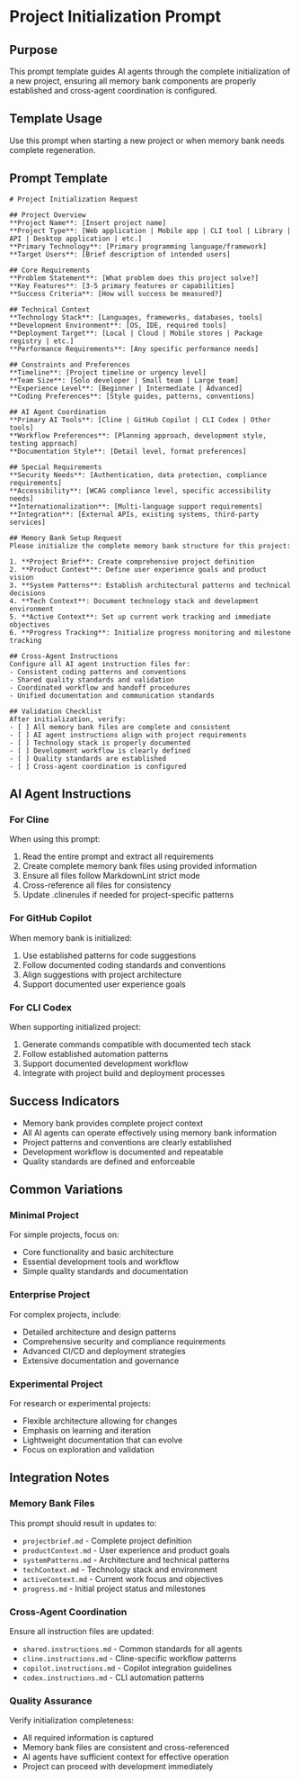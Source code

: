 # Project Initialization Prompt

## Purpose
This prompt template guides AI agents through the complete initialization of a new project, ensuring all memory bank components are properly established and cross-agent coordination is configured.

## Template Usage
Use this prompt when starting a new project or when memory bank needs complete regeneration.

## Prompt Template

```
# Project Initialization Request

## Project Overview
**Project Name**: [Insert project name]
**Project Type**: [Web application | Mobile app | CLI tool | Library | API | Desktop application | etc.]
**Primary Technology**: [Primary programming language/framework]
**Target Users**: [Brief description of intended users]

## Core Requirements
**Problem Statement**: [What problem does this project solve?]
**Key Features**: [3-5 primary features or capabilities]
**Success Criteria**: [How will success be measured?]

## Technical Context
**Technology Stack**: [Languages, frameworks, databases, tools]
**Development Environment**: [OS, IDE, required tools]
**Deployment Target**: [Local | Cloud | Mobile stores | Package registry | etc.]
**Performance Requirements**: [Any specific performance needs]

## Constraints and Preferences
**Timeline**: [Project timeline or urgency level]
**Team Size**: [Solo developer | Small team | Large team]
**Experience Level**: [Beginner | Intermediate | Advanced]
**Coding Preferences**: [Style guides, patterns, conventions]

## AI Agent Coordination
**Primary AI Tools**: [Cline | GitHub Copilot | CLI Codex | Other tools]
**Workflow Preferences**: [Planning approach, development style, testing approach]
**Documentation Style**: [Detail level, format preferences]

## Special Requirements
**Security Needs**: [Authentication, data protection, compliance requirements]
**Accessibility**: [WCAG compliance level, specific accessibility needs]
**Internationalization**: [Multi-language support requirements]
**Integration**: [External APIs, existing systems, third-party services]

## Memory Bank Setup Request
Please initialize the complete memory bank structure for this project:

1. **Project Brief**: Create comprehensive project definition
2. **Product Context**: Define user experience goals and product vision
3. **System Patterns**: Establish architectural patterns and technical decisions
4. **Tech Context**: Document technology stack and development environment
5. **Active Context**: Set up current work tracking and immediate objectives
6. **Progress Tracking**: Initialize progress monitoring and milestone tracking

## Cross-Agent Instructions
Configure all AI agent instruction files for:
- Consistent coding patterns and conventions
- Shared quality standards and validation
- Coordinated workflow and handoff procedures
- Unified documentation and communication standards

## Validation Checklist
After initialization, verify:
- [ ] All memory bank files are complete and consistent
- [ ] AI agent instructions align with project requirements
- [ ] Technology stack is properly documented
- [ ] Development workflow is clearly defined
- [ ] Quality standards are established
- [ ] Cross-agent coordination is configured
```

## AI Agent Instructions

### For Cline
When using this prompt:
1. Read the entire prompt and extract all requirements
2. Create complete memory bank files using provided information
3. Ensure all files follow MarkdownLint strict mode
4. Cross-reference all files for consistency
5. Update .clinerules if needed for project-specific patterns

### For GitHub Copilot
When memory bank is initialized:
1. Use established patterns for code suggestions
2. Follow documented coding standards and conventions
3. Align suggestions with project architecture
4. Support documented user experience goals

### For CLI Codex
When supporting initialized project:
1. Generate commands compatible with documented tech stack
2. Follow established automation patterns
3. Support documented development workflow
4. Integrate with project build and deployment processes

## Success Indicators
- Memory bank provides complete project context
- All AI agents can operate effectively using memory bank information
- Project patterns and conventions are clearly established
- Development workflow is documented and repeatable
- Quality standards are defined and enforceable

## Common Variations

### Minimal Project
For simple projects, focus on:
- Core functionality and basic architecture
- Essential development tools and workflow
- Simple quality standards and documentation

### Enterprise Project
For complex projects, include:
- Detailed architecture and design patterns
- Comprehensive security and compliance requirements
- Advanced CI/CD and deployment strategies
- Extensive documentation and governance

### Experimental Project
For research or experimental projects:
- Flexible architecture allowing for changes
- Emphasis on learning and iteration
- Lightweight documentation that can evolve
- Focus on exploration and validation

## Integration Notes

### Memory Bank Files
This prompt should result in updates to:
- `projectbrief.md` - Complete project definition
- `productContext.md` - User experience and product goals
- `systemPatterns.md` - Architecture and technical patterns
- `techContext.md` - Technology stack and environment
- `activeContext.md` - Current work focus and objectives
- `progress.md` - Initial project status and milestones

### Cross-Agent Coordination
Ensure all instruction files are updated:
- `shared.instructions.md` - Common standards for all agents
- `cline.instructions.md` - Cline-specific workflow patterns
- `copilot.instructions.md` - Copilot integration guidelines
- `codex.instructions.md` - CLI automation patterns

### Quality Assurance
Verify initialization completeness:
- All required information is captured
- Memory bank files are consistent and cross-referenced
- AI agents have sufficient context for effective operation
- Project can proceed with development immediately
